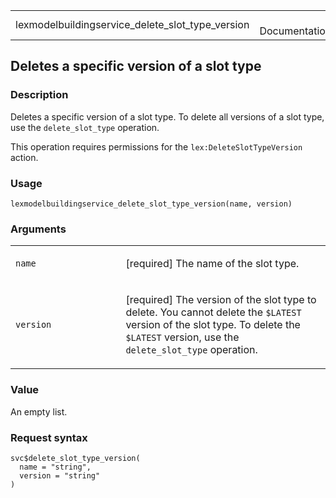<table style="width: 100%;">
<tbody>
<tr class="odd">
<td>lexmodelbuildingservice_delete_slot_type_version</td>
<td style="text-align: right;">R Documentation</td>
</tr>
</tbody>
</table>

## Deletes a specific version of a slot type

### Description

Deletes a specific version of a slot type. To delete all versions of a
slot type, use the `delete_slot_type` operation.

This operation requires permissions for the `lex:DeleteSlotTypeVersion`
action.

### Usage

    lexmodelbuildingservice_delete_slot_type_version(name, version)

### Arguments

<table>
<colgroup>
<col style="width: 35%" />
<col style="width: 65%" />
</colgroup>
<tbody>
<tr class="odd">
<td><code
id="lexmodelbuildingservice_delete_slot_type_version_:_name">name</code></td>
<td><p>[required] The name of the slot type.</p></td>
</tr>
<tr class="even">
<td><code
id="lexmodelbuildingservice_delete_slot_type_version_:_version">version</code></td>
<td><p>[required] The version of the slot type to delete. You cannot
delete the <code style="white-space: pre;">⁠$LATEST⁠</code> version of the
slot type. To delete the <code style="white-space: pre;">⁠$LATEST⁠</code>
version, use the <code>delete_slot_type</code> operation.</p></td>
</tr>
</tbody>
</table>

### Value

An empty list.

### Request syntax

    svc$delete_slot_type_version(
      name = "string",
      version = "string"
    )
